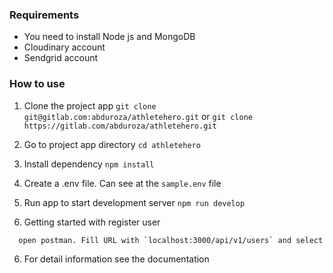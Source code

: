 ### Requirements
  - You need to install Node js and MongoDB
  - Cloudinary account
  - Sendgrid account

### How to use
1. Clone the project app
  `git clone git@gitlab.com:abduroza/athletehero.git` or `git clone https://gitlab.com/abduroza/athletehero.git`

2. Go to project app directory
  `cd athletehero`

3. Install dependency
  `npm install`

4. Create a .env file. Can see at the `sample.env` file

4. Run app to start development server
  `npm run develop`

5. Getting started with register user 
```sh
  open postman. Fill URL with `localhost:3000/api/v1/users` and select `x-www-form-urlencoded` on the `request body` tab and enter the field name `email`, `password`, `fullname`, `role`. 
```
6. For detail information see the documentation 
